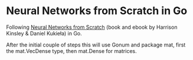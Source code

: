 # Neural Networks from Scratch in Go

Following [Neural Networks from Scratch](https://nnfs.io) (book and ebook by Harrison Kinsley & Daniel Kukieła) in Go.

After the initial couple of steps this will use Gonum and package mat, first the mat.VecDense type, then mat.Dense for matrices.
